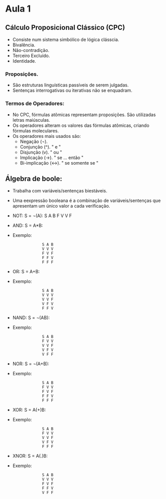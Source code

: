 # Aula 1 

## Cálculo Proposicional Clássico (CPC)

- Consiste num sistema simbólico de lógica clásscia.
- Bivalência.
- Não-contradição.
- Terceiro Excluído.
- Identidade.
 
### Proposições.

  - São estruturas linguísticas passíveis de serem julgadas.
  - Sentenças interrogativas ou iterativas não se enquadram.
   
### Termos de Operadores:

  - No CPC, fórmulas atômicas representam proposições. São utilizadas letras maiúsculas.
  - Os operadores alteram os valores das fórmulas atômicas, criando fórmulas moleculares.
  - Os operadores mais usados são: 
    - Negação (¬).
    - Conjunção (^). " e "
    - Disjunção (v). " ou "
    - Implicação (->). " se ... então " 
    - Bi-implicação (<->). " se somente se "

 ## Álgebra de boole:  
 
  - Trabalha com variáveis/sentenças biestáveis.
  - Uma eexpressão booleana é a combinação de variáveis/sentenças que apresentam um único valor a cada verificação.
   - NOT: S = ¬(A):   S A B
                        F V
                        V F
                        
   - AND: S = A*B:
   - Exemplo: 
                      
                      S A B
                      V V V
                      F V F
                      F F V
                      F F F
                      
   - OR: S = A+B:
   - Exemplo:
   
                      S A B
                      V V V
                      V V F
                      V F V
                      F F V
                      
   - NAND: S = ¬(AB):
   - Exemplo:

                      S A B
                      F V V
                      V V F
                      V F V
                      V F F
                      
   - NOR: S = ¬(A+B):
   - Exemplo:

                      S A B
                      F V V
                      F V F
                      F F V
                      F F F
                      
   - XOR: S = A(+)B:
   - Exemplo:

                      S A B
                      F V V
                      V V F
                      V F V
                      F F F
                      
   - XNOR: S = A(.)B:
   - Exemplo:

                      S A B
                      V V V
                      F V F
                      F F V
                      V F F
